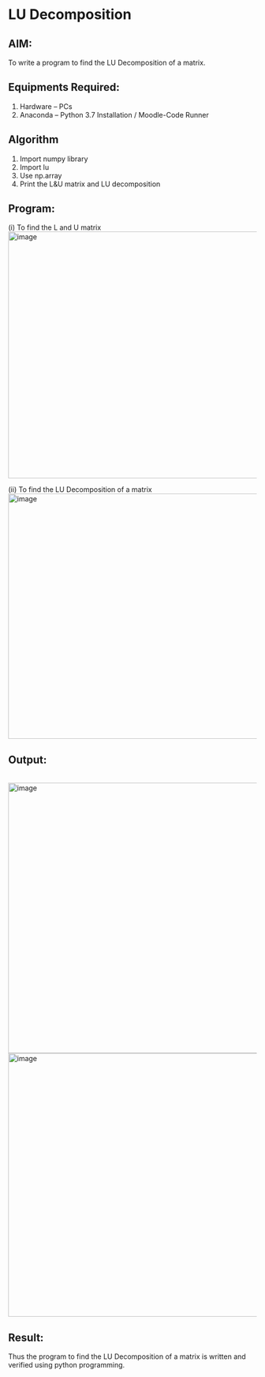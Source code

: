 # LU Decomposition 

## AIM:
To write a program to find the LU Decomposition of a matrix.

## Equipments Required:
1. Hardware – PCs
2. Anaconda – Python 3.7 Installation / Moodle-Code Runner

## Algorithm
1. Import numpy library
2. Import lu
3. Use np.array
4. Print the L&U matrix and LU decomposition 

## Program:
(i) To find the L and U matrix
<br/>
<img width="577" height="500" alt="image" src="https://github.com/user-attachments/assets/2d84bfa4-0a1f-4093-8b73-df14a3a25b17" />
<br/>


(ii) To find the LU Decomposition of a matrix
<br/>
<img width="531" height="497" alt="image" src="https://github.com/user-attachments/assets/8c6bd056-0db4-455a-aa47-f428b8e04599" />
<br/>

## Output:
<br/>
<img width="559" height="548" alt="image" src="https://github.com/user-attachments/assets/56d7a9a7-e4d9-475c-a813-0c682c67a13e" />
<br/>
<img width="544" height="534" alt="image" src="https://github.com/user-attachments/assets/e61a66e7-808e-4af9-81a2-bcf43ee85c54" />
<br/>


## Result:
Thus the program to find the LU Decomposition of a matrix is written and verified using python programming.

